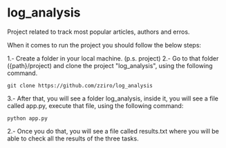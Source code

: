 # log_analysis
Project related to track most popular articles, authors and erros.

When it comes to run the project you should follow the below steps:


1.- Create a folder in your local machine. (p.s. project)
2.- Go to that folder ({path}/project) and clone the project "log_analysis", using
	the  following command.

	git clone https://github.com/zziro/log_analysis

3.- After that, you will see a folder log_analysis, inside it, you will see a file called 	app.py, execute that file, using the following command:	

	python app.py

2.- Once you do that, you will see a file called results.txt where you
	will be able to check all the results of the three tasks.
